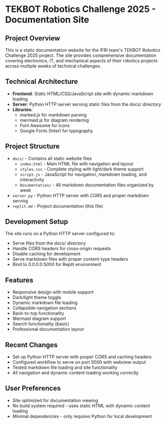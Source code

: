# TEKBOT Robotics Challenge 2025 - Documentation Site

## Project Overview
This is a static documentation website for the IFRI team's TEKBOT Robotics Challenge 2025 project. The site provides comprehensive documentation covering electronics, IT, and mechanical aspects of their robotics projects across multiple weeks of technical challenges.

## Technical Architecture
- **Frontend**: Static HTML/CSS/JavaScript site with dynamic markdown loading
- **Server**: Python HTTP server serving static files from the docs/ directory
- **Libraries**: 
  - marked.js for markdown parsing
  - mermaid.js for diagram rendering
  - Font Awesome for icons
  - Google Fonts (Inter) for typography

## Project Structure
- `docs/` - Contains all static website files
  - `index.html` - Main HTML file with navigation and layout
  - `styles.css` - Complete styling with light/dark theme support
  - `script.js` - JavaScript for navigation, markdown loading, and interactivity
  - `Documentation/` - All markdown documentation files organized by week
- `server.py` - Python HTTP server with CORS and proper markdown serving
- `replit.md` - Project documentation (this file)

## Development Setup
The site runs on a Python HTTP server configured to:
- Serve files from the docs/ directory
- Handle CORS headers for cross-origin requests
- Disable caching for development
- Serve markdown files with proper content-type headers
- Bind to 0.0.0.0:5000 for Replit environment

## Features
- Responsive design with mobile support
- Dark/light theme toggle
- Dynamic markdown file loading
- Collapsible navigation sections
- Back-to-top functionality
- Mermaid diagram support
- Search functionality (basic)
- Professional documentation layout

## Recent Changes
- Set up Python HTTP server with proper CORS and caching headers
- Configured workflow to serve on port 5000 with webview output
- Tested markdown file loading and site functionality
- All navigation and dynamic content loading working correctly

## User Preferences
- Site optimized for documentation viewing
- No build system required - uses static HTML with dynamic content loading
- Minimal dependencies - only requires Python for local development